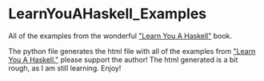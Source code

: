 # LearnYouAHaskell_Examples
All of the examples from the wonderful ["Learn You A Haskell"](http://learnyouahaskell.com/) book. 

The python file generates the html file with all of the examples from ["Learn You A Haskell."](http://learnyouahaskell.com/) please support the author!
The html generated is a bit rough, as I am still learning. Enjoy!
